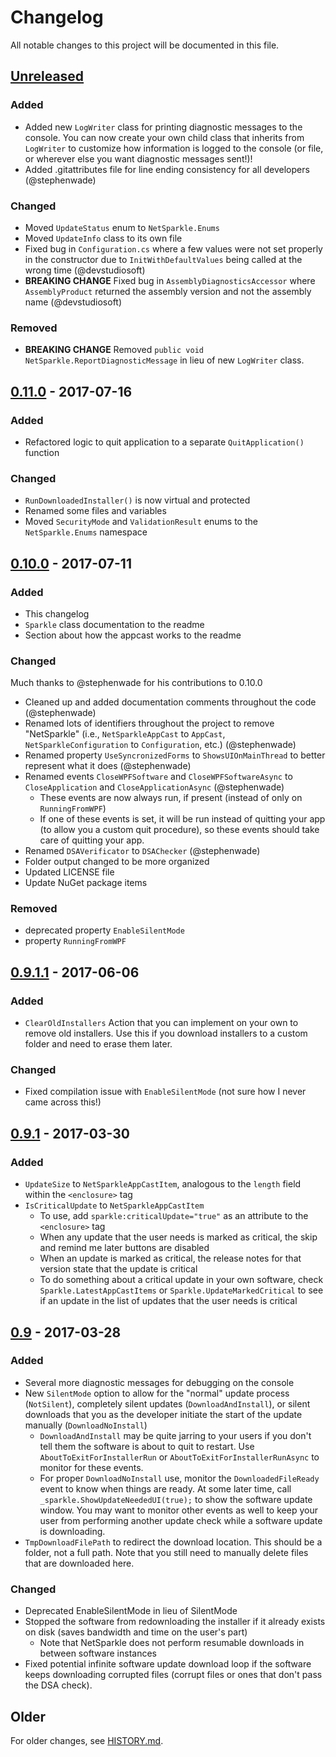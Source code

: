 # Changelog
All notable changes to this project will be documented in this file.

## [Unreleased]
### Added

- Added new `LogWriter` class for printing diagnostic messages to the console. You can now create your own child class that inherits from `LogWriter` to customize how information is logged to the console (or file, or wherever else you want diagnostic messages sent!)!
- Added .gitattributes file for line ending consistency for all developers (@stephenwade)

### Changed
- Moved `UpdateStatus` enum to `NetSparkle.Enums`
- Moved `UpdateInfo` class to its own file
- Fixed bug in `Configuration.cs` where a few values were not set properly in the constructor due to `InitWithDefaultValues` being called at the wrong time (@devstudiosoft)
- **BREAKING CHANGE** Fixed bug in `AssemblyDiagnosticsAccessor` where `AssemblyProduct` returned the assembly version and not the assembly name (@devstudiosoft)

### Removed

- **BREAKING CHANGE** Removed `public void NetSparkle.ReportDiagnosticMessage` in lieu of new `LogWriter` class.

## [0.11.0] - 2017-07-16
### Added
- Refactored logic to quit application to a separate `QuitApplication()` function

### Changed
- `RunDownloadedInstaller()` is now virtual and protected
- Renamed some files and variables
- Moved `SecurityMode` and `ValidationResult` enums to the `NetSparkle.Enums` namespace

## [0.10.0] - 2017-07-11
### Added
- This changelog
- `Sparkle` class documentation to the readme
- Section about how the appcast works to the readme

### Changed
Much thanks to @stephenwade for his contributions to 0.10.0

- Cleaned up and added documentation comments throughout the code (@stephenwade)
- Renamed lots of identifiers throughout the project to remove "NetSparkle" (i.e., `NetSparkleAppCast` to `AppCast`, `NetSparkleConfiguration` to `Configuration`, etc.) (@stephenwade)
- Renamed property `UseSyncronizedForms` to `ShowsUIOnMainThread` to better represent what it does (@stephenwade)
- Renamed events `CloseWPFSoftware` and `CloseWPFSoftwareAsync` to `CloseApplication` and `CloseApplicationAsync` (@stephenwade)
    - These events are now always run, if present (instead of only on `RunningFromWPF`)
    - If one of these events is set, it will be run instead of quitting your app (to allow you a custom quit procedure), so these events should take care of quitting your app.
- Renamed `DSAVerificator` to `DSAChecker` (@stephenwade)
- Folder output changed to be more organized
- Updated LICENSE file
- Update NuGet package items

### Removed
- deprecated property `EnableSilentMode`
- property `RunningFromWPF`

## [0.9.1.1] - 2017-06-06
### Added
- `ClearOldInstallers` Action that you can implement on your own to remove old installers. Use this if you download installers to a custom folder and need to erase them later.

### Changed
- Fixed compilation issue with `EnableSilentMode` (not sure how I never came across this!)

## [0.9.1] - 2017-03-30
### Added
- `UpdateSize` to `NetSparkleAppCastItem`, analogous to the `length` field within the `<enclosure>` tag
- `IsCriticalUpdate` to `NetSparkleAppCastItem`
    - To use, add `sparkle:criticalUpdate="true"` as an attribute to the `<enclosure>` tag
    - When any update that the user needs is marked as critical, the skip and remind me later buttons are disabled
    - When an update is marked as critical, the release notes for that version state that the update is critical
    - To do something about a critical update in your own software, check `Sparkle.LatestAppCastItems` or `Sparkle.UpdateMarkedCritical` to see if an update in the list of updates that the user needs is critical

## [0.9] - 2017-03-28
### Added
- Several more diagnostic messages for debugging on the console
- New `SilentMode` option to allow for the "normal" update process (`NotSilent`), completely silent updates (`DownloadAndInstall`), or silent downloads that you as the developer initiate the start of the update manually (`DownloadNoInstall`)
    - `DownloadAndInstall` may be quite jarring to your users if you don't tell them the software is about to quit to restart. Use `AboutToExitForInstallerRun` or `AboutToExitForInstallerRunAsync` to monitor for these events.
    - For proper `DownloadNoInstall` use, monitor the `DownloadedFileReady` event to know when things are ready. At some later time, call `_sparkle.ShowUpdateNeededUI(true);` to show the software update window. You may want to monitor other events as well to keep your user from performing another update check while a software update is downloading.
- `TmpDownloadFilePath` to redirect the download location. This should be a folder, not a full path. Note that you still need to manually delete files that are downloaded here.

### Changed
- Deprecated EnableSilentMode in lieu of SilentMode
- Stopped the software from redownloading the installer if it already exists on disk (saves bandwidth and time on the user's part)
    - Note that NetSparkle does not perform resumable downloads in between software instances
- Fixed potential infinite software update download loop if the software keeps downloading corrupted files (corrupt files or ones that don't pass the DSA check).

## Older
For older changes, see [HISTORY.md](HISTORY.md).

[Unreleased]: https://github.com/Deadpikle/NetSparkle/compare/8a8b393...develop
[0.11.0]: https://github.com/Deadpikle/NetSparkle/compare/d2740a4...8a8b393
[0.10.0]: https://github.com/Deadpikle/NetSparkle/compare/c5e1e49...d2740a4
[0.9.1.1]: https://github.com/Deadpikle/NetSparkle/compare/e0f5004...c5e1e49
[0.9.1]: https://github.com/Deadpikle/NetSparkle/compare/7d679f0...e0f5004
[0.9]: https://github.com/Deadpikle/NetSparkle/compare/8034ec2...7d679f0
